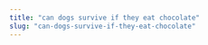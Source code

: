 ```yaml
---
title: "can dogs survive if they eat chocolate"
slug: "can-dogs-survive-if-they-eat-chocolate"
---
```


